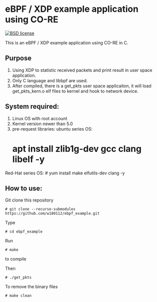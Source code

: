 # eBPF / XDP example application using CO-RE

[![BSD license](https://img.shields.io/badge/License-BSD-blue.svg)](https://opensource.org/licenses/BSD-3-Clause)

This is an eBPF / XDP example application using CO-RE in C.

## Purpose

1. Using XDP to statistic received packets and print result in user space application.
2. Only C language and libbpf are used.
3. After compiled, there is a get_pkts user space applicaiton, it will load get_pkts_kern.o elf files to kernel and hook to network device.

## System required:

1. Linux OS with root account
2. Kernel version newer than 5.0
3. pre-request libraries: 
ubuntu series OS:
	# apt install zlib1g-dev gcc clang libelf -y
Red-Hat series OS:
	# yum install make elfutils-dev clang -y

## How to use:

Git clone this repository

	# git clone --recurse-submodules https://github.com/w180112/ebpf_example.git

Type

	# cd ebpf_example

Run

	# make

to compile

Then

	# ./get_pkts

To remove the binary files

	# make clean